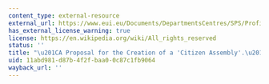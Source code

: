 ```yaml
---
content_type: external-resource
external_url: https://www.eui.eu/Documents/DepartmentsCentres/SPS/Profiles/Schmitter/CitizenAssembly.pdf
has_external_license_warning: true
license: https://en.wikipedia.org/wiki/All_rights_reserved
status: ''
title: "\u201CA Proposal for the Creation of a 'Citizen Assembly'.\u201D(PDF)"
uid: 11abd981-d87b-4f2f-baa0-0c87c1fb9064
wayback_url: ''
---
```

